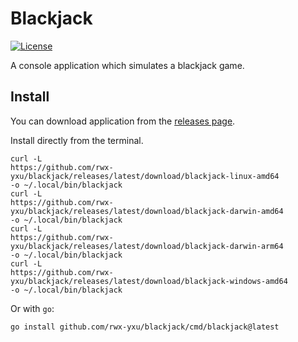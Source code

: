 # Blackjack

[![License](https://img.shields.io/badge/license-Apache2-brightgreen.svg)](LICENSE)

A console application which simulates a blackjack game.

## Install
You can download application from the [releases
page](https://github.com/rwx-yxu/blackjack/releases).

Install directly from the terminal.

```
curl -L
https://github.com/rwx-yxu/blackjack/releases/latest/download/blackjack-linux-amd64
-o ~/.local/bin/blackjack
curl -L
https://github.com/rwx-yxu/blackjack/releases/latest/download/blackjack-darwin-amd64
-o ~/.local/bin/blackjack
curl -L
https://github.com/rwx-yxu/blackjack/releases/latest/download/blackjack-darwin-arm64
-o ~/.local/bin/blackjack
curl -L
https://github.com/rwx-yxu/blackjack/releases/latest/download/blackjack-windows-amd64
-o ~/.local/bin/blackjack
```

Or with `go`:

```
go install github.com/rwx-yxu/blackjack/cmd/blackjack@latest
```
